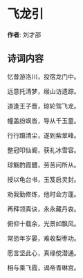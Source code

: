 # 飞龙引

**作者**: 刘才邵

## 诗词内容

忆昔游洛川，投宿龙门中。

远意托清梦，缑山访遗踪。

道逢王子晋，琼轮驾飞龙。

幢盖纷飒沓，导从千玉童。

行行蹑清尘，遂到紫翠峰。

整冠叩仙阍，获礼冰雪容。

琼觞酌霞醴，劳苦问所从。

授以龟台书，玉笈启灵封。

劝我勤修炼，他时会方蓬。

再拜领真诀，永永藏丹衷。

俯仰十载余，光景如飘风。

常恐年岁晏，难收梨枣功。

愿言坚此心，真缘傥潜通。

相与乘飞霞，谒帝青琳宫。

